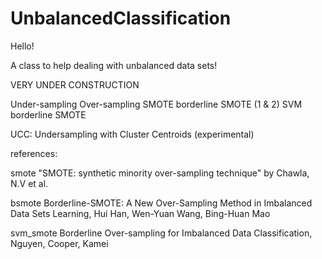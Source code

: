 UnbalancedClassification
========================

Hello!

A class to help dealing with unbalanced data sets!

VERY UNDER CONSTRUCTION

Under-sampling Over-sampling SMOTE borderline SMOTE (1 & 2) SVM borderline SMOTE

UCC: Undersampling with Cluster Centroids (experimental)

references:

smote "SMOTE: synthetic minority over-sampling technique" by Chawla, N.V et al.

bsmote Borderline-SMOTE: A New Over-Sampling Method in Imbalanced Data Sets Learning, Hui Han, Wen-Yuan Wang, Bing-Huan Mao

svm_smote Borderline Over-sampling for Imbalanced Data Classification, Nguyen, Cooper, Kamei
